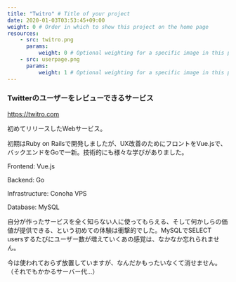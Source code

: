 ```yaml
---
title: "Twitro" # Title of your project
date: 2020-01-03T03:53:45+09:00
weight: 0 # Order in which to show this project on the home page
resources:
    - src: twitro.png
      params:
          weight: 0 # Optional weighting for a specific image in this project folder
    - src: userpage.png
      params:
          weight: 1 # Optional weighting for a specific image in this project folder
---
```


### Twitterのユーザーをレビューできるサービス

https://twitro.com

初めてリリースしたWebサービス。

初期はRuby on Railsで開発しましたが、UX改善のためにフロントをVue.jsで、バックエンドをGoで一新。技術的にも様々な学びがありました。

Frontend: Vue.js

Backend: Go

Infrastructure: Conoha VPS

Database: MySQL

自分が作ったサービスを全く知らない人に使ってもらえる、そして何かしらの価値が提供できる、という初めての体験は衝撃的でした。MySQLでSELECT usersするたびにユーザー数が増えていくあの感覚は、なかなか忘れられません。

今は使われておらず放置していますが、なんだかもったいなくて消せません。（それでもかかるサーバー代...）
